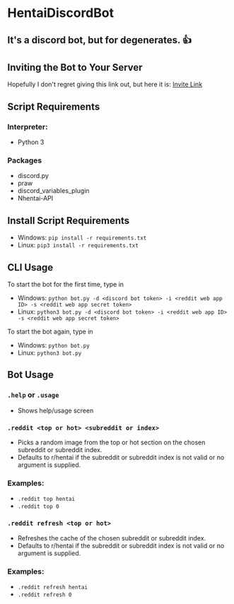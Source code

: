 # HentaiDiscordBot
## It's a discord bot, but for degenerates. 👍

## Inviting the Bot to Your Server
Hopefully I don't regret giving this link out, but here it is: [Invite Link](https://discord.com/api/oauth2/authorize?client_id=873751579470233722&permissions=171799071808&scope=bot)

## Script Requirements
### Interpreter:
- Python 3
### Packages
- discord.py
- praw
- discord_variables_plugin
- Nhentai-API

## Install Script Requirements
- Windows: `pip install -r requirements.txt`
- Linux: `pip3 install -r requirements.txt`

## CLI Usage
To start the bot for the first time, type in 
- Windows: `python bot.py -d <discord bot token> -i <reddit web app ID> -s <reddit web app secret token>`
- Linux: `python3 bot.py -d <discord bot token> -i <reddit web app ID> -s <reddit web app secret token>`

To start the bot again, type in
- Windows: `python bot.py`
- Linux: `python3 bot.py`

## Bot Usage
### `.help` or `.usage`
- Shows help/usage screen

### `.reddit <top or hot> <subreddit or index>`
- Picks a random image from the top or hot section on the chosen subreddit or subreddit index.
- Defaults to r/hentai if the subreddit or subreddit index is not valid or no argument is supplied.
### Examples:
- `.reddit top hentai`
- `.reddit top 0`

### `.reddit refresh <top or hot>`
- Refreshes the cache of the chosen subreddit or subreddit index.
- Defaults to r/hentai if the subreddit or subreddit index is not valid or no argument is supplied.
### Examples:
- `.reddit refresh hentai`
- `.reddit refresh 0`
